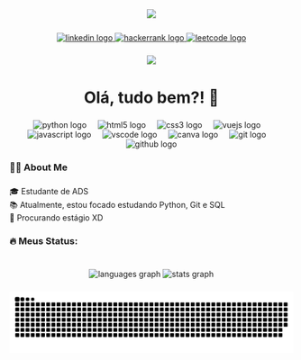 <div align="center">
  <img height="200" src="https://i.pinimg.com/originals/21/11/61/21116158daaeb1459b4ec0758505e1ad.gif"  />
</div>

###

<div align="center">
  <a href="https://www.linkedin.com/in/caiorhenrique/" target="_blank">
    <img src="https://img.shields.io/static/v1?message=LinkedIn&logo=linkedin&label=&color=0077B5&logoColor=white&labelColor=&style=for-the-badge" height="25" alt="linkedin logo"  />
  </a>
  <a href="https://www.hackerrank.com/profile/caio_rhenrique" target="_blank">
    <img src="https://img.shields.io/static/v1?message=HackerRank&logo=hackerrank&label=&color=2EC866&logoColor=white&labelColor=&style=for-the-badge" height="25" alt="hackerrank logo"  />
  </a>
  <a href="https://leetcode.com/u/Kaiokeen/" target="_blank">
    <img src="https://img.shields.io/static/v1?message=LeetCode&logo=leetcode&label=&color=grey&logoColor=orange&labelColor=&style=for-the-badge" height="25" alt="leetcode logo"  />
  </a>
</div>

###

<div align="center">
  <img src="https://profile-counter.glitch.me/CaiioH/count.svg?"  />
</div>

###

<h1 align="center">Olá, tudo bem?! 👋</h1>

###

<div align="center">
  <img src="https://cdn.jsdelivr.net/gh/devicons/devicon/icons/python/python-original.svg" height="40" alt="python logo"  />
  <img width="12" />
  <img src="https://cdn.jsdelivr.net/gh/devicons/devicon/icons/html5/html5-original.svg" height="40" alt="html5 logo"  />
  <img width="12" />
  <img src="https://cdn.jsdelivr.net/gh/devicons/devicon/icons/css3/css3-original.svg" height="40" alt="css3 logo"  />
  <img width="12" />
  <img src="https://cdn.jsdelivr.net/gh/devicons/devicon/icons/vuejs/vuejs-original.svg" height="40" alt="vuejs logo"  />
  <img width="12" />
  <img src="https://cdn.jsdelivr.net/gh/devicons/devicon/icons/javascript/javascript-original.svg" height="40" alt="javascript logo"  />
  <img width="12" />
  <img src="https://cdn.jsdelivr.net/gh/devicons/devicon/icons/vscode/vscode-original.svg" height="40" alt="vscode logo"  />
  <img width="12" />
  <img src="https://cdn.jsdelivr.net/gh/devicons/devicon/icons/canva/canva-original.svg" height="40" alt="canva logo"  />
  <img width="12" />
  <img src="https://cdn.jsdelivr.net/gh/devicons/devicon/icons/git/git-original.svg" height="40" alt="git logo"  />
  <img width="12" />
  <img src="https://cdn.jsdelivr.net/gh/devicons/devicon/icons/github/github-original.svg" height="40" alt="github logo"  />
</div>

###

<h3 align="left">👩‍💻  About Me</h3>

###

<p align="left">🎓 Estudante de ADS<br>📚 Atualmente, estou focado estudando Python, Git e SQL<br>💼 Procurando estágio XD</p>

###

<h3 align="left">🔥   Meus Status:</h3>

###

<br clear="both">

<div align="center">
  <img src="https://github-readme-stats.vercel.app/api/top-langs?username=CaiioH&locale=pt-br&hide_title=false&layout=compact&card_width=320&langs_count=5&theme=dracula&hide_border=false&order=2" height="150" alt="languages graph"  />
  <img src="https://github-readme-stats.vercel.app/api?username=CaiioH&hide_title=false&hide_rank=false&show_icons=true&include_all_commits=true&count_private=true&disable_animations=false&theme=dracula&locale=pt-br&hide_border=false&order=1" height="150" alt="stats graph"  />
</div>

###

<img src="https://raw.githubusercontent.com/CaiioH/CaiioH/output/snake.svg" alt="Snake animation" />

###
